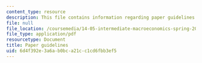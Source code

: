 ```yaml
---
content_type: resource
description: This file contains information regarding paper guidelines.
file: null
file_location: /coursemedia/14-05-intermediate-macroeconomics-spring-2013/6d4f392e3a6ab0bca21cc1cd6fbb3ef5_MIT14_05S13_guidelines.pdf
file_type: application/pdf
resourcetype: Document
title: Paper guidelines
uid: 6d4f392e-3a6a-b0bc-a21c-c1cd6fbb3ef5
---
```

